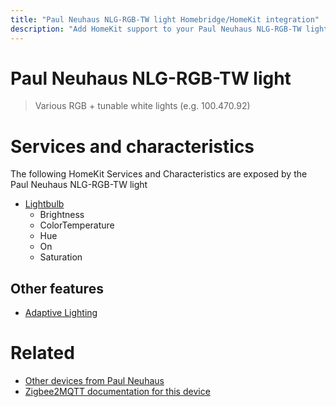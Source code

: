 ```yaml
---
title: "Paul Neuhaus NLG-RGB-TW light Homebridge/HomeKit integration"
description: "Add HomeKit support to your Paul Neuhaus NLG-RGB-TW light, using Homebridge, Zigbee2MQTT and homebridge-z2m."
---
```

<!---
This file has been GENERATED using src/docgen/docgen.ts
DO NOT EDIT THIS FILE MANUALLY!
-->
# Paul Neuhaus NLG-RGB-TW light
> Various RGB + tunable white lights (e.g. 100.470.92)


# Services and characteristics
The following HomeKit Services and Characteristics are exposed by
the Paul Neuhaus NLG-RGB-TW light

* [Lightbulb](../../light.md)
  * Brightness
  * ColorTemperature
  * Hue
  * On
  * Saturation


## Other features
* [Adaptive Lighting](../../light.md)


# Related
* [Other devices from Paul Neuhaus](../index.md#paul_neuhaus)
* [Zigbee2MQTT documentation for this device](https://www.zigbee2mqtt.io/devices/NLG-RGB-TW_light.html)